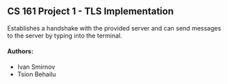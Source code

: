 ## CS 161 Project 1 - TLS Implementation

Establishes a handshake with the provided server and can send messages to the server by typing into the terminal.

#### Authors:

- Ivan Smirnov
- Tsion Behailu
